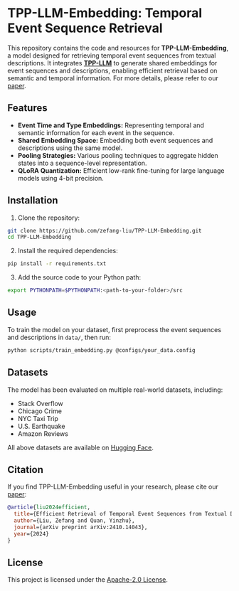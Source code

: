 # TPP-LLM-Embedding: Temporal Event Sequence Retrieval

This repository contains the code and resources for **TPP-LLM-Embedding**, a model designed for retrieving temporal event sequences from textual descriptions. It integrates **[TPP-LLM](https://github.com/zefang-liu/TPP-LLM)** to generate shared embeddings for event sequences and descriptions, enabling efficient retrieval based on semantic and temporal information. For more details, please refer to our [paper](https://arxiv.org/abs/2410.14043).

## Features

- **Event Time and Type Embeddings:** Representing temporal and semantic information for each event in the sequence.
- **Shared Embedding Space:** Embedding both event sequences and descriptions using the same model.
- **Pooling Strategies:** Various pooling techniques to aggregate hidden states into a sequence-level representation.
- **QLoRA Quantization:** Efficient low-rank fine-tuning for large language models using 4-bit precision.

## Installation

1. Clone the repository:

```bash
git clone https://github.com/zefang-liu/TPP-LLM-Embedding.git
cd TPP-LLM-Embedding
```

2. Install the required dependencies:

```bash
pip install -r requirements.txt
```

3. Add the source code to your Python path:

```bash
export PYTHONPATH=$PYTHONPATH:<path-to-your-folder>/src
```

## Usage

To train the model on your dataset, first preprocess the event sequences and descriptions in `data/`, then run:

```bash
python scripts/train_embedding.py @configs/your_data.config
```

## Datasets

The model has been evaluated on multiple real-world datasets, including:

- Stack Overflow
- Chicago Crime
- NYC Taxi Trip
- U.S. Earthquake
- Amazon Reviews

All above datasets are available on [Hugging Face](https://huggingface.co/tppllm).

## Citation

If you find TPP-LLM-Embedding useful in your research, please cite our [paper](https://arxiv.org/abs/2410.14043):

```bibtex
@article{liu2024efficient,
  title={Efficient Retrieval of Temporal Event Sequences from Textual Descriptions},
  author={Liu, Zefang and Quan, Yinzhu},
  journal={arXiv preprint arXiv:2410.14043},
  year={2024}
}
```

## License

This project is licensed under the [Apache-2.0 License](LICENSE).
